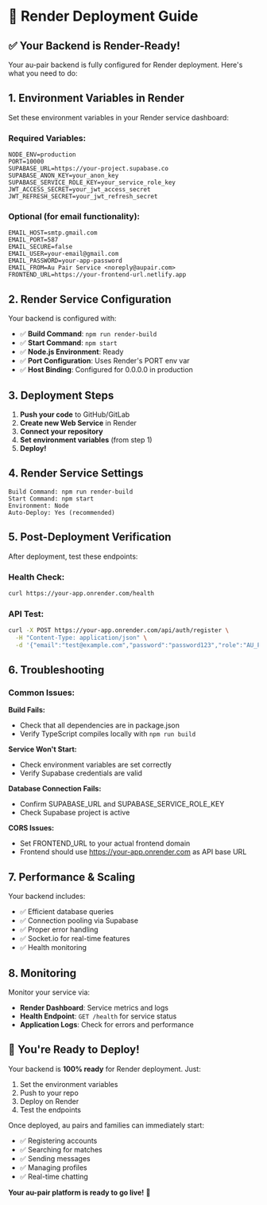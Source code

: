 # 🚀 Render Deployment Guide

## ✅ Your Backend is Render-Ready!

Your au-pair backend is fully configured for Render deployment. Here's what you need to do:

## 1. Environment Variables in Render

Set these environment variables in your Render service dashboard:

### Required Variables:

```
NODE_ENV=production
PORT=10000
SUPABASE_URL=https://your-project.supabase.co
SUPABASE_ANON_KEY=your_anon_key
SUPABASE_SERVICE_ROLE_KEY=your_service_role_key
JWT_ACCESS_SECRET=your_jwt_access_secret
JWT_REFRESH_SECRET=your_jwt_refresh_secret
```

### Optional (for email functionality):

```
EMAIL_HOST=smtp.gmail.com
EMAIL_PORT=587
EMAIL_SECURE=false
EMAIL_USER=your-email@gmail.com
EMAIL_PASSWORD=your-app-password
EMAIL_FROM=Au Pair Service <noreply@aupair.com>
FRONTEND_URL=https://your-frontend-url.netlify.app
```

## 2. Render Service Configuration

Your backend is configured with:

- ✅ **Build Command**: `npm run render-build`
- ✅ **Start Command**: `npm start`
- ✅ **Node.js Environment**: Ready
- ✅ **Port Configuration**: Uses Render's PORT env var
- ✅ **Host Binding**: Configured for 0.0.0.0 in production

## 3. Deployment Steps

1. **Push your code** to GitHub/GitLab
2. **Create new Web Service** in Render
3. **Connect your repository**
4. **Set environment variables** (from step 1)
5. **Deploy!**

## 4. Render Service Settings

```
Build Command: npm run render-build
Start Command: npm start
Environment: Node
Auto-Deploy: Yes (recommended)
```

## 5. Post-Deployment Verification

After deployment, test these endpoints:

### Health Check:

```bash
curl https://your-app.onrender.com/health
```

### API Test:

```bash
curl -X POST https://your-app.onrender.com/api/auth/register \
  -H "Content-Type: application/json" \
  -d '{"email":"test@example.com","password":"password123","role":"AU_PAIR"}'
```

## 6. Troubleshooting

### Common Issues:

**Build Fails:**

- Check that all dependencies are in package.json
- Verify TypeScript compiles locally with `npm run build`

**Service Won't Start:**

- Check environment variables are set correctly
- Verify Supabase credentials are valid

**Database Connection Fails:**

- Confirm SUPABASE_URL and SUPABASE_SERVICE_ROLE_KEY
- Check Supabase project is active

**CORS Issues:**

- Set FRONTEND_URL to your actual frontend domain
- Frontend should use https://your-app.onrender.com as API base URL

## 7. Performance & Scaling

Your backend includes:

- ✅ Efficient database queries
- ✅ Connection pooling via Supabase
- ✅ Proper error handling
- ✅ Socket.io for real-time features
- ✅ Health monitoring

## 8. Monitoring

Monitor your service via:

- **Render Dashboard**: Service metrics and logs
- **Health Endpoint**: `GET /health` for service status
- **Application Logs**: Check for errors and performance

## 🎉 You're Ready to Deploy!

Your backend is **100% ready** for Render deployment. Just:

1. Set the environment variables
2. Push to your repo
3. Deploy on Render
4. Test the endpoints

Once deployed, au pairs and families can immediately start:

- ✅ Registering accounts
- ✅ Searching for matches
- ✅ Sending messages
- ✅ Managing profiles
- ✅ Real-time chatting

**Your au-pair platform is ready to go live!** 🚀
